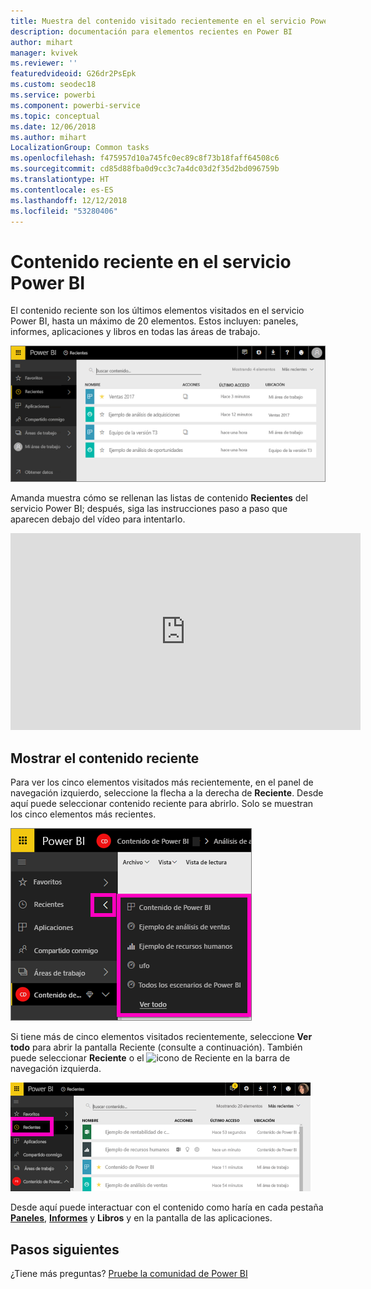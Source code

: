 ```yaml
---
title: Muestra del contenido visitado recientemente en el servicio Power BI
description: documentación para elementos recientes en Power BI
author: mihart
manager: kvivek
ms.reviewer: ''
featuredvideoid: G26dr2PsEpk
ms.custom: seodec18
ms.service: powerbi
ms.component: powerbi-service
ms.topic: conceptual
ms.date: 12/06/2018
ms.author: mihart
LocalizationGroup: Common tasks
ms.openlocfilehash: f475957d10a745fc0ec89c8f73b18faff64508c6
ms.sourcegitcommit: cd85d88fba0d9cc3c7a4dc03d2f35d2bd096759b
ms.translationtype: HT
ms.contentlocale: es-ES
ms.lasthandoff: 12/12/2018
ms.locfileid: "53280406"
---
```

# <a name="recent-content-in-power-bi-service"></a>Contenido **reciente** en el servicio Power BI
El contenido reciente son los últimos elementos visitados en el servicio Power BI, hasta un máximo de 20 elementos.  Estos incluyen: paneles, informes, aplicaciones y libros en todas las áreas de trabajo.

![Ventana de contenido reciente](./media/end-user-recent/power-bi-recent-screen.png)

Amanda muestra cómo se rellenan las listas de contenido **Recientes** del servicio Power BI; después, siga las instrucciones paso a paso que aparecen debajo del vídeo para intentarlo.

<iframe width="560" height="315" src="https://www.youtube.com/embed/G26dr2PsEpk" frameborder="0" allowfullscreen></iframe>

## <a name="display-recent-content"></a>Mostrar el contenido reciente
Para ver los cinco elementos visitados más recientemente, en el panel de navegación izquierdo, seleccione la flecha a la derecha de **Reciente**.  Desde aquí puede seleccionar contenido reciente para abrirlo. Solo se muestran los cinco elementos más recientes.

![Control flotante de contenido reciente](./media/end-user-recent/power-bi-recent-flyout-new.png)

Si tiene más de cinco elementos visitados recientemente, seleccione **Ver todo** para abrir la pantalla Reciente (consulte a continuación). También puede seleccionar **Reciente** o el ![icono de Reciente](./media/end-user-recent/power-bi-recent-icon.png) en la barra de navegación izquierda.

![Visualización de todo el contenido reciente](./media/end-user-recent/power-bi-recent-list.png)

Desde aquí puede interactuar con el contenido como haría en cada pestaña [**Paneles**](end-user-dashboards.md), [ **Informes**](end-user-reports.md) y **Libros** y en la pantalla <!--[**Apps**](end-user-apps.md)--> de las aplicaciones.

## <a name="next-steps"></a>Pasos siguientes
<!--[Power BI service Apps](end-user-apps.md)-->

¿Tiene más preguntas? [Pruebe la comunidad de Power BI](http://community.powerbi.com/)

